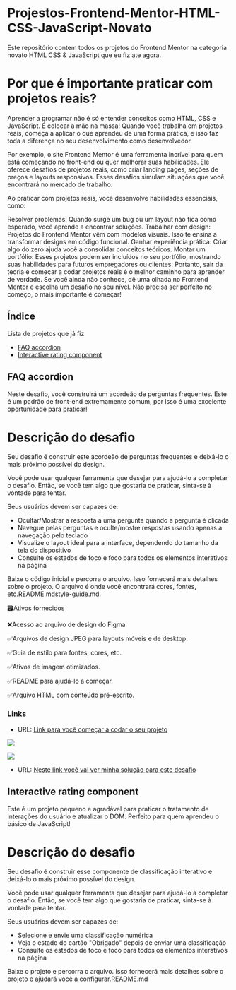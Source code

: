 # Projestos-Frontend-Mentor-HTML-CSS-JavaScript-Novato
Este repositório contem todos os projetos do Frontend Mentor na categoria novato HTML CSS &amp; JavaScript que eu fiz ate agora.

# Por que é importante praticar com projetos reais?

Aprender a programar não é só entender conceitos como HTML, CSS e JavaScript. É colocar a mão na massa! Quando você trabalha em projetos reais, começa a aplicar o que aprendeu de uma forma prática, e isso faz toda a diferença no seu desenvolvimento como desenvolvedor.

Por exemplo, o site Frontend Mentor é uma ferramenta incrível para quem está começando no front-end ou quer melhorar suas habilidades. Ele oferece desafios de projetos reais, como criar landing pages, seções de preços e layouts responsivos. Esses desafios simulam situações que você encontrará no mercado de trabalho.

Ao praticar com projetos reais, você desenvolve habilidades essenciais, como:

Resolver problemas: Quando surge um bug ou um layout não fica como esperado, você aprende a encontrar soluções.
Trabalhar com design: Projetos do Frontend Mentor vêm com modelos visuais. Isso te ensina a transformar designs em código funcional.
Ganhar experiência prática: Criar algo do zero ajuda você a consolidar conceitos teóricos.
Montar um portfólio: Esses projetos podem ser incluídos no seu portfólio, mostrando suas habilidades para futuros empregadores ou clientes.
Portanto, sair da teoria e começar a codar projetos reais é o melhor caminho para aprender de verdade. Se você ainda não conhece, dê uma olhada no Frontend Mentor e escolha um desafio no seu nível. Não precisa ser perfeito no começo, o mais importante é começar!


## Índice
Lista de projetos que já fiz

- [FAQ accordion](#FAQ-accordion)
- [Interactive rating component](#Interactive-rating-component)


## FAQ accordion
Neste desafio, você construirá um acordeão de perguntas frequentes. Este é um padrão de front-end extremamente comum, por isso é uma excelente oportunidade para praticar!

# Descrição do desafio

Seu desafio é construir este acordeão de perguntas frequentes e deixá-lo o mais próximo possível do design.

Você pode usar qualquer ferramenta que desejar para ajudá-lo a completar o desafio. Então, se você tem algo que gostaria de praticar, sinta-se à vontade para tentar.

Seus usuários devem ser capazes de:

- Ocultar/Mostrar a resposta a uma pergunta quando a pergunta é clicada
- Navegue pelas perguntas e oculte/mostre respostas usando apenas a navegação pelo teclado
- Visualize o layout ideal para a interface, dependendo do tamanho da tela do dispositivo
- Consulte os estados de foco e foco para todos os elementos interativos na página

Baixe o código inicial e percorra o arquivo. Isso fornecerá mais detalhes sobre o projeto. O arquivo é onde você encontrará cores, fontes, etc.README.mdstyle-guide.md.

🗃Ativos fornecidos


❌Acesso ao arquivo de design do Figma

✅Arquivos de design JPEG para layouts móveis e de desktop.

✅Guia de estilo para fontes, cores, etc.

✅Ativos de imagem otimizados.

✅README para ajudá-lo a começar.

✅Arquivo HTML com conteúdo pré-escrito.


### Links

- URL: [Link para você começar a codar o seu projeto](https://www.frontendmentor.io/challenges/faq-accordion-wyfFdeBwBz)

![](https://res.cloudinary.com/dz209s6jk/image/upload/f_auto,q_auto,w_700/Challenges/txnhbxbvi4zqxxcqmrwq.jpg)

![](https://res.cloudinary.com/dz209s6jk/image/upload/f_auto,q_auto,w_700/Challenges/uveesnn1vtwqqyeustqm.jpg)

- URL: [Neste link você vai ver minha solução para este desafio](https://github.com/AndersonF-Dev/faq-accordion-main)


## Interactive rating component

Este é um projeto pequeno e agradável para praticar o tratamento de interações do usuário e atualizar o DOM. Perfeito para quem aprendeu o básico de JavaScript!

# Descrição do desafio
Seu desafio é construir esse componente de classificação interativo e deixá-lo o mais próximo possível do design.

Você pode usar qualquer ferramenta que desejar para ajudá-lo a completar o desafio. Então, se você tem algo que gostaria de praticar, sinta-se à vontade para tentar.

Seus usuários devem ser capazes de:

- Selecione e envie uma classificação numérica
- Veja o estado do cartão "Obrigado" depois de enviar uma classificação
- Consulte os estados de foco e foco para todos os elementos interativos na página

Baixe o projeto e percorra o arquivo. Isso fornecerá mais detalhes sobre o projeto e ajudará você a configurar.README.md